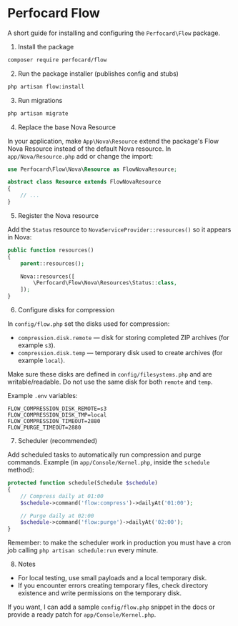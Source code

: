 # Perfocard Flow

A short guide for installing and configuring the `Perfocard\Flow` package.

1. Install the package

```bash
composer require perfocard/flow
```

2. Run the package installer (publishes config and stubs)

```bash
php artisan flow:install
```

3. Run migrations

```bash
php artisan migrate
```

4. Replace the base Nova Resource

In your application, make `App\Nova\Resource` extend the package's Flow Nova Resource instead of the default Nova resource. In `app/Nova/Resource.php` add or change the import:

```php
use Perfocard\Flow\Nova\Resource as FlowNovaResource;

abstract class Resource extends FlowNovaResource
{
    // ...
}
```

5. Register the Nova resource

Add the `Status` resource to `NovaServiceProvider::resources()` so it appears in Nova:

```php
public function resources()
{
    parent::resources();

    Nova::resources([
        \Perfocard\Flow\Nova\Resources\Status::class,
    ]);
}
```

6. Configure disks for compression

In `config/flow.php` set the disks used for compression:

-   `compression.disk.remote` — disk for storing completed ZIP archives (for example `s3`).
-   `compression.disk.temp` — temporary disk used to create archives (for example `local`).

Make sure these disks are defined in `config/filesystems.php` and are writable/readable. Do not use the same disk for both `remote` and `temp`.

Example `.env` variables:

```
FLOW_COMPRESSION_DISK_REMOTE=s3
FLOW_COMPRESSION_DISK_TMP=local
FLOW_COMPRESSION_TIMEOUT=2880
FLOW_PURGE_TIMEOUT=2880
```

7. Scheduler (recommended)

Add scheduled tasks to automatically run compression and purge commands. Example (in `app/Console/Kernel.php`, inside the `schedule` method):

```php
protected function schedule(Schedule $schedule)
{
    // Compress daily at 01:00
    $schedule->command('flow:compress')->dailyAt('01:00');

    // Purge daily at 02:00
    $schedule->command('flow:purge')->dailyAt('02:00');
}
```

Remember: to make the scheduler work in production you must have a cron job calling `php artisan schedule:run` every minute.

8. Notes

-   For local testing, use small payloads and a local temporary disk.
-   If you encounter errors creating temporary files, check directory existence and write permissions on the temporary disk.

If you want, I can add a sample `config/flow.php` snippet in the docs or provide a ready patch for `app/Console/Kernel.php`.
